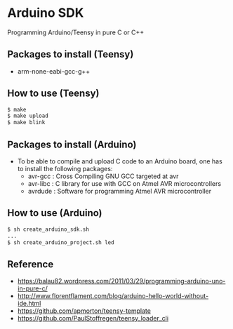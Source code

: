 # Arduino SDK
Programming Arduino/Teensy in pure C or C++ 

## Packages to install (Teensy)

  - arm-none-eabi-gcc-g++


## How to use (Teensy)

```bash
$ make
$ make upload
$ make blink
```

## Packages to install (Arduino)

  - To be able to compile and upload C code to an Arduino board, one has to install the following packages:
    - avr-gcc : Cross Compiling GNU GCC targeted at avr
    - avr-libc : C library for use with GCC on Atmel AVR microcontrollers
    - avrdude : Software for programming Atmel AVR microcontroller


## How to use (Arduino)

```bash
$ sh create_arduino_sdk.sh
...
$ sh create_arduino_project.sh led
```


## Reference

 - https://balau82.wordpress.com/2011/03/29/programming-arduino-uno-in-pure-c/
 - http://www.florentflament.com/blog/arduino-hello-world-without-ide.html
 - https://github.com/apmorton/teensy-template
 - https://github.com/PaulStoffregen/teensy_loader_cli

